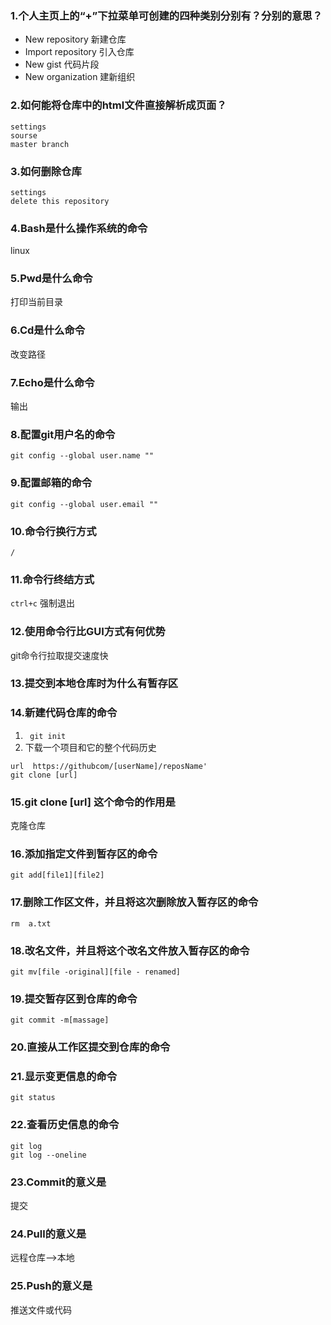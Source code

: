 ### 1.个人主页上的“+”下拉菜单可创建的四种类别分别有？分别的意思？
- New repository 新建仓库
- Import repository 引入仓库
- New gist 代码片段
- New organization 建新组织
### 2.如何能将仓库中的html文件直接解析成页面？
```
settings  
sourse         
master branch
```
### 3.如何删除仓库
```
settings
delete this repository
```
### 4.Bash是什么操作系统的命令
linux
### 5.Pwd是什么命令
打印当前目录
### 6.Cd是什么命令
改变路径
### 7.Echo是什么命令
输出
### 8.配置git用户名的命令
`git config --global user.name ""`
### 9.配置邮箱的命令
`git config --global user.email ""`
### 10.命令行换行方式
`/`
### 11.命令行终结方式
`ctrl+c` 强制退出
### 12.使用命令行比GUI方式有何优势
git命令行拉取提交速度快
### 13.提交到本地仓库时为什么有暂存区
    
### 14.新建代码仓库的命令
1. ` git init`  
2. 下载一个项目和它的整个代码历史 
```
url  https://githubcom/[userName]/reposName'  
git clone [url]
```
### 15.git clone [url] 这个命令的作用是
克隆仓库
### 16.添加指定文件到暂存区的命令
`git add[file1][file2]`
### 17.删除工作区文件，并且将这次删除放入暂存区的命令
`rm  a.txt`
### 18.改名文件，并且将这个改名文件放入暂存区的命令
`git mv[file -original][file - renamed]`
### 19.提交暂存区到仓库的命令
`git commit -m[massage]`
### 20.直接从工作区提交到仓库的命令
    
### 21.显示变更信息的命令
`git status`
### 22.查看历史信息的命令
```
git log
git log --oneline
```
### 23.Commit的意义是
提交
### 24.Pull的意义是
远程仓库-->本地
### 25.Push的意义是
推送文件或代码
